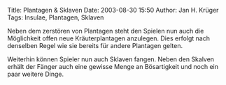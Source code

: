 Title: Plantagen & Sklaven
Date: 2003-08-30 15:50
Author: Jan H. Krüger
Tags: Insulae, Plantagen, Sklaven

Neben dem zerstören von Plantagen steht den Spielen nun auch die Möglichkeit offen neue Kräuterplantagen anzulegen. Dies erfolgt nach denselben Regel wie sie bereits für andere Plantagen gelten.
  
Weiterhin können Spieler nun auch Sklaven fangen. Neben den Skalven erhält der Fänger auch eine gewisse Menge an Bösartigkeit und noch ein paar weitere Dinge.